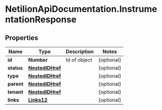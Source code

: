 # NetilionApiDocumentation.InstrumentationResponse

## Properties
Name | Type | Description | Notes
------------ | ------------- | ------------- | -------------
**id** | **Number** | Id of object | [optional] 
**status** | [**NestedIDHref**](NestedIDHref.md) |  | [optional] 
**type** | [**NestedIDHref**](NestedIDHref.md) |  | [optional] 
**parent** | [**NestedIDHref**](NestedIDHref.md) |  | [optional] 
**tenant** | [**NestedIDHref**](NestedIDHref.md) |  | [optional] 
**links** | [**Links12**](Links12.md) |  | [optional] 


